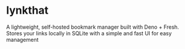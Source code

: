 # lynkthat
A lightweight, self-hosted bookmark manager built with Deno + Fresh. Stores your links locally in SQLite with a simple and fast UI for easy management

